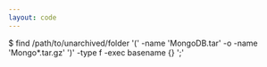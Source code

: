 ```yaml
---
layout: code
---
```


$ find /path/to/unarchived/folder '(' -name 'MongoDB.tar' -o -name 'Mongo*.tar.gz' ')' -type f -exec basename {} ';'    
